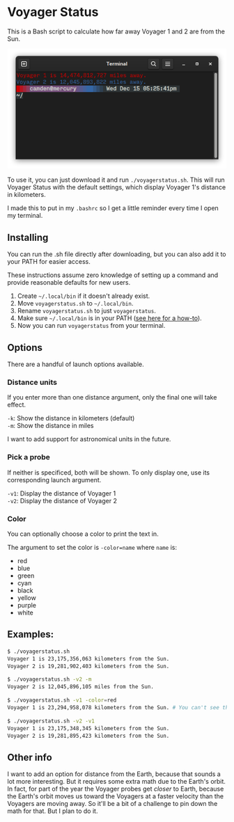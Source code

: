 # Voyager Status

This is a Bash script to calculate how far away Voyager 1 and 2 are from the Sun.

![Example image showing the script in use with Voyager 1 and 2](/example.png)

To use it, you can just download it and run `./voyagerstatus.sh`. This will run Voyager Status with the default settings, which display Voyager 1's distance in kilometers.

I made this to put in my `.bashrc` so I get a little reminder every time I open my terminal.

## Installing

You can run the .sh file directly after downloading, but you can also add it to your PATH for easier access.

These instructions assume zero knowledge of setting up a command and provide reasonable defaults for new users.

1. Create `~/.local/bin` if it doesn't already exist.
2. Move `voyagerstatus.sh` to `~/.local/bin`.
3. Rename `voyagerstatus.sh` to just `voyagerstatus`.
4. Make sure `~/.local/bin` is in your PATH ([see here for a how-to](https://www.howtogeek.com/658904/how-to-add-a-directory-to-your-path-in-linux/)).
5. Now you can run `voyagerstatus` from your terminal.

## Options

There are a handful of launch options available.

### Distance units

If you enter more than one distance argument, only the final one will take effect.

`-k`: Show the distance in kilometers (default)   
`-m`: Show the distance in miles   

I want to add support for astronomical units in the future.

### Pick a probe

If neither is specificed, both will be shown. To only display one, use its corresponding launch argument.

`-v1`: Display the distance of Voyager 1   
`-v2`: Display the distance of Voyager 2   

### Color

You can optionally choose a color to print the text in.

The argument to set the color is `-color=name` where `name` is:

* red
* blue
* green
* cyan
* black
* yellow
* purple
* white

## Examples:

```bash
$ ./voyagerstatus.sh 
Voyager 1 is 23,175,356,063 kilometers from the Sun.
Voyager 2 is 19,281,902,403 kilometers from the Sun.
```

```bash
$ ./voyagerstatus.sh -v2 -m
Voyager 2 is 12,045,896,105 miles from the Sun.
```

```bash
$ ./voyagerstatus.sh -v1 -color=red
Voyager 1 is 23,294,958,078 kilometers from the Sun. # You can't see the color here on GitHub.
```

```bash
$ ./voyagerstatus.sh -v2 -v1
Voyager 1 is 23,175,348,345 kilometers from the Sun.
Voyager 2 is 19,281,895,423 kilometers from the Sun.
```

## Other info

I want to add an option for distance from the Earth, because that sounds a lot more interesting. But it requires some extra math due to the Earth's orbit. In fact, for part of the year the Voyager probes get *closer* to Earth, because the Earth's orbit moves us toward the Voyagers at a faster velocity than the Voyagers are moving away. So it'll be a bit of a challenge to pin down the math for that. But I plan to do it.